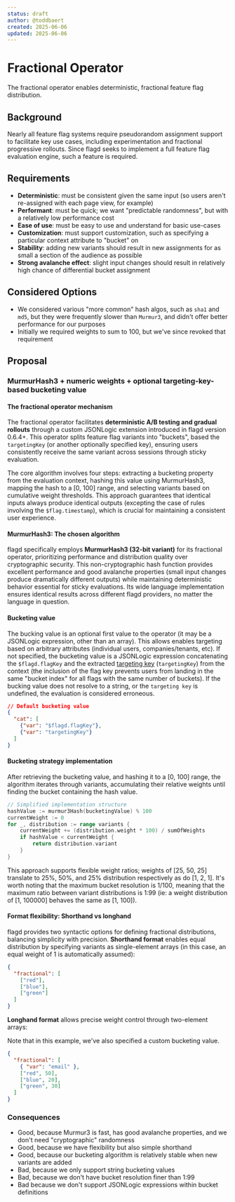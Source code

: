 ```yaml
---
status: draft
author: @toddbaert
created: 2025-06-06
updated: 2025-06-06
---
```


# Fractional Operator

The fractional operator enables deterministic, fractional feature flag distribution.

## Background

Nearly all feature flag systems require pseudorandom assignment support to facilitate key use cases, including experimentation and fractional progressive rollouts.
Since flagd seeks to implement a full feature flag evaluation engine, such a feature is required.

## Requirements

- **Deterministic**: must be consistent given the same input (so users aren't re-assigned with each page view, for example)
- **Performant**: must be quick; we want "predictable randomness", but with a relatively low performance cost
- **Ease of use**: must be easy to use and understand for basic use-cases
- **Customization**: must support customization, such as specifying a particular context attribute to "bucket" on
- **Stability**: adding new variants should result in new assignments for as small a section of the audience as possible
- **Strong avalanche effect**: slight input changes should result in relatively high chance of differential bucket assignment

## Considered Options

- We considered various "more common" hash algos, such as `sha1` and `md5`, but they were frequently slower than `Murmur3`, and didn't offer better performance for our purposes
- Initially we required weights to sum to 100, but we've since revoked that requirement

## Proposal

### MurmurHash3 + numeric weights + optional targeting-key-based bucketing value

#### The fractional operator mechanism

The fractional operator facilitates **deterministic A/B testing and gradual rollouts** through a custom JSONLogic extension introduced in flagd version 0.6.4+.
This operator splits feature flag variants into "buckets", based the `targetingKey` (or another optionally specified key), ensuring users consistently receive the same variant across sessions through sticky evaluation.

The core algorithm involves four steps: extracting a bucketing property from the evaluation context, hashing this value using MurmurHash3, mapping the hash to a [0, 100] range, and selecting variants based on cumulative weight thresholds.
This approach guarantees that identical inputs always produce identical outputs (excepting the case of rules involving the `$flag.timestamp`), which is crucial for maintaining a consistent user experience.

#### MurmurHash3: The chosen algorithm

flagd specifically employs **MurmurHash3 (32-bit variant)** for its fractional operator, prioritizing performance and distribution quality over cryptographic security.
This non-cryptographic hash function provides excellent performance and good avalanche properties (small input changes produce dramatically different outputs) while maintaining deterministic behavior essential for sticky evaluations.
Its wide language implementation ensures identical results across different flagd providers, no matter the language in question.

#### Bucketing value

The bucking value is an optional first value to the operator (it may be a JSONLogic expression, other than an array).
This allows enables targeting based on arbitrary attributes (individual users, companies/tenants, etc).
If not specified, the bucketing value is a JSONLogic expression concatenating the `$flagd.flagKey` and the extracted [targeting key](https://openfeature.dev/specification/glossary/#targeting-key) (`targetingKey`) from the context (the inclusion of the flag key prevents users from landing in the same "bucket index" for all flags with the same number of buckets).
If the bucking value does not resolve to a string, or the `targeting key` is undefined, the evaluation is considered erroneous.

```json
// Default bucketing value
{
  "cat": [
    {"var": "$flagd.flagKey"},
    {"var": "targetingKey"}
  ]
}
```

#### Bucketing strategy implementation

After retrieving the bucketing value, and hashing it to a [0, 100] range, the algorithm iterates through variants, accumulating their relative weights until finding the bucket containing the hash value.

```go
// Simplified implementation structure
hashValue := murmur3Hash(bucketingValue) % 100
currentWeight := 0
for _, distribution := range variants {
    currentWeight += (distribution.weight * 100) / sumOfWeights
    if hashValue < currentWeight {
        return distribution.variant
    }
}
```

This approach supports flexible weight ratios; weights of [25, 50, 25] translate to 25%, 50%, and 25% distribution respectively as do [1, 2, 1].
It's worth noting that the maximum bucket resolution is 1/100, meaning that the maximum ratio between variant distributions is 1:99 (ie: a weight distribution of [1, 100000] behaves the same as [1, 100]).

#### Format flexibility: Shorthand vs longhand

flagd provides two syntactic options for defining fractional distributions, balancing simplicity with precision. **Shorthand format** enables equal distribution by specifying variants as single-element arrays (in this case, an equal weight of 1 is automatically assumed):

```json
{
  "fractional": [
    ["red"],
    ["blue"],
    ["green"]
  ]
}
```

**Longhand format** allows precise weight control through two-element arrays:

Note that in this example, we've also specified a custom bucketing value.

```json
{
  "fractional": [
    { "var": "email" },
    ["red", 50],
    ["blue", 20],
    ["green", 30]
  ]
}
```

### Consequences

- Good, because Murmur3 is fast, has good avalanche properties, and we don't need "cryptographic" randomness
- Good, because we have flexibility but also simple shorthand
- Good, because our bucketing algorithm is relatively stable when new variants are added
- Bad, because we only support string bucketing values
- Bad, because we don't have bucket resolution finer than 1:99
- Bad because we don't support JSONLogic expressions within bucket definitions
